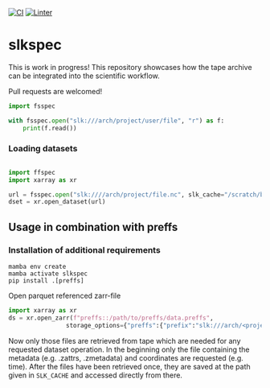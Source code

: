 [![CI](https://github.com/observingClouds/slkspec/workflows/Tests/badge.svg?branch=main)](https://github.com/observingClouds/slkspec/actions?query=workflow%3ATests)
[![Linter](https://github.com/observingClouds/slkspec/workflows/Linter/badge.svg?branch=main)](https://github.com/observingClouds/slkspec/actions?query=workflow%3ALinter)

# slkspec

This is work in progress! This repository showcases how the tape archive can be integrated into the scientific workflow.

Pull requests are welcomed!

```python
import fsspec

with fsspec.open("slk:///arch/project/user/file", "r") as f:
    print(f.read())
```
### Loading datasets

```python

import ffspec
import xarray as xr

url = fsspec.open("slk:////arch/project/file.nc", slk_cache="/scratch/b/b12346").open()
dset = xr.open_dataset(url)
```


## Usage in combination with preffs
### Installation of additional requirements
```console
mamba env create
mamba activate slkspec
pip install .[preffs]
```

Open parquet referenced zarr-file
```python
import xarray as xr
ds = xr.open_zarr(f"preffs::/path/to/preffs/data.preffs",
                storage_options={"preffs":{"prefix":"slk:///arch/<project>/<user>/slk/archive/prefix/"}
```

Now only those files are retrieved from tape which are needed for any requested
dataset operation. In the beginning only the file containing the metadata
(e.g. .zattrs, .zmetadata) and coordinates are requested (e.g. time). After the
files have been retrieved once, they are saved at the path given in
`SLK_CACHE` and accessed directly from there.
